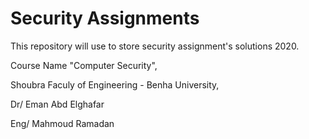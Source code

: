 # Security Assignments

This repository will use to store security assignment's solutions 2020.

Course Name "Computer Security",

Shoubra Faculy of Engineering - Benha University,

Dr/ Eman Abd Elghafar

Eng/ Mahmoud Ramadan

